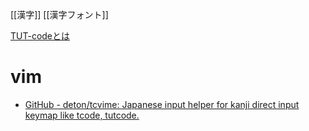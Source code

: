[[漢字]]
[[漢字フォント]]

[TUT-codeとは](https://crew-lab.sfc.keio.ac.jp/projects/tut/intro.html)

# vim
- [GitHub - deton/tcvime: Japanese input helper for kanji direct input keymap like tcode, tutcode.](https://github.com/deton/tcvime)
